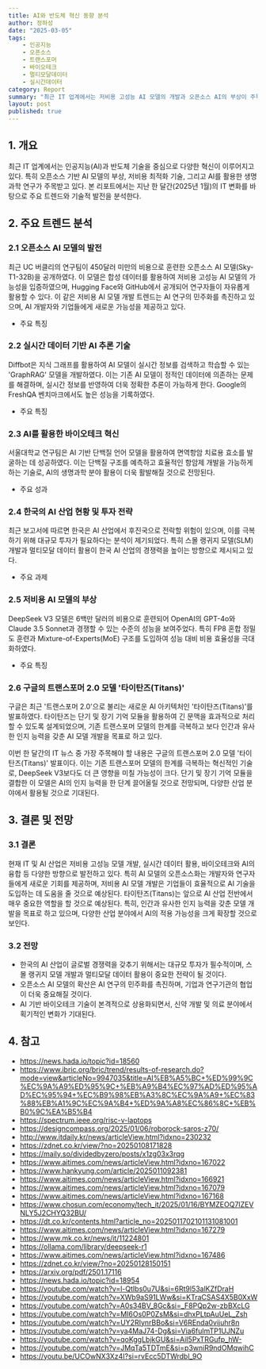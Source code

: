 ```yaml
---
title: AI와 반도체 혁신 동향 분석
author: 정하성
date: "2025-03-05"
tags:
    - 인공지능
    - 오픈소스
    - 트랜스포머
    - 바이오테크
    - 멀티모달데이터
    - 실시간데이터
category: Report
summary: "최근 IT 업계에서는 저비용 고성능 AI 모델의 개발과 오픈소스 AI의 부상이 주목받고 있습니다. 특히, UC 버클리가 공개한 저비용의 오픈소스 AI 모델은 AI 연구의 민주화를 촉진하고 있습니다.  \n또한, AI 기반 바이오테크 혁신의 사례로 서울대학교의 연구는 AI가 생명과학 분야에 큰 변화를 불러올 가능성을 보여줍니다.\n\n더욱이, 구글의 타이탄즈(Titans)와 같은 새로운 AI 기술들이 기존의 한계를 극복하며 다양한 산업에 적용될 것으로 보입니다. 이러한 기술적 진보는 한국의 AI 산업에도 시사점을 줄 수 있을까요?  \n\n자세한 내용을 보고 싶으면 아래 링크를 통해 확인해주세요.  \n[관련 기사 링크](https://news.hada.io/topic?id=18560)"
layout: post
published: true
---
```


## 1. 개요

최근 IT 업계에서는 인공지능(AI)과 반도체 기술을 중심으로 다양한 혁신이 이루어지고 있다. 특히 오픈소스 기반 AI 모델의 부상, 저비용 최적화 기술, 그리고 AI를 활용한 생명과학 연구가 주목받고 있다. 본 리포트에서는 지난 한 달간(2025년 1월)의 IT 변화를 바탕으로 주요 트렌드와 기술적 발전을 분석한다.

## 2. 주요 트렌드 분석

### 2.1 오픈소스 AI 모델의 발전

최근 UC 버클리의 연구팀이 450달러 미만의 비용으로 훈련한 오픈소스 AI 모델(Sky-T1-32B)을 공개하였다. 이 모델은 합성 데이터를 활용하여 저비용 고성능 AI 모델의 가능성을 입증하였으며, Hugging Face와 GitHub에서 공개되어 연구자들이 자유롭게 활용할 수 있다. 이 같은 저비용 AI 모델 개발 트렌드는 AI 연구의 민주화를 촉진하고 있으며, AI 개발자와 기업들에게 새로운 가능성을 제공하고 있다.

- 주요 특징
### 2.2 실시간 데이터 기반 AI 추론 기술

Diffbot은 지식 그래프를 활용하여 AI 모델이 실시간 정보를 검색하고 학습할 수 있는 'GraphRAG' 모델을 개발하였다. 이는 기존 AI 모델이 정적인 데이터에 의존하는 문제를 해결하며, 실시간 정보를 반영하여 더욱 정확한 추론이 가능하게 한다. Google의 FreshQA 벤치마크에서도 높은 성능을 기록하였다.

- 주요 특징
### 2.3 AI를 활용한 바이오테크 혁신

서울대학교 연구팀은 AI 기반 단백질 언어 모델을 활용하여 면역항암 치료용 효소를 발굴하는 데 성공하였다. 이는 단백질 구조를 예측하고 효율적인 항암제 개발을 가능하게 하는 기술로, AI의 생명과학 분야 활용이 더욱 활발해질 것으로 전망된다.

- 주요 성과
### 2.4 한국의 AI 산업 현황 및 투자 전략

최근 보고서에 따르면 한국은 AI 산업에서 후진국으로 전락할 위험이 있으며, 이를 극복하기 위해 대규모 투자가 필요하다는 분석이 제기되었다. 특히 스몰 랭귀지 모델(SLM) 개발과 멀티모달 데이터 활용이 한국 AI 산업의 경쟁력을 높이는 방향으로 제시되고 있다.

- 주요 과제
### 2.5 저비용 AI 모델의 부상

DeepSeek V3 모델은 6백만 달러의 비용으로 훈련되어 OpenAI의 GPT-4o와 Claude 3.5 Sonnet과 경쟁할 수 있는 수준의 성능을 보여주었다. 특히 FP8 혼합 정밀도 훈련과 Mixture-of-Experts(MoE) 구조를 도입하여 성능 대비 비용 효율성을 극대화하였다.

- 주요 특징
### 2.6 구글의 트랜스포머 2.0 모델 '타이탄즈(Titans)'

구글은 최근 '트랜스포머 2.0'으로 불리는 새로운 AI 아키텍처인 '타이탄즈(Titans)'를 발표하였다. 타이탄즈는 단기 및 장기 기억 모듈을 활용하여 긴 문맥을 효과적으로 처리할 수 있도록 설계되었으며, 기존 트랜스포머 모델의 한계를 극복하고 보다 인간과 유사한 인지 능력을 갖춘 AI 모델 개발을 목표로 하고 있다.

이번 한 달간의 IT 뉴스 중 가장 주목해야 할 내용은 구글의 트랜스포머 2.0 모델 '타이탄즈(Titans)' 발표이다. 이는 기존 트랜스포머 모델의 한계를 극복하는 혁신적인 기술로, DeepSeek V3보다도 더 큰 영향을 미칠 가능성이 크다. 단기 및 장기 기억 모듈을 결합한 이 모델은 AI의 인지 능력을 한 단계 끌어올릴 것으로 전망되며, 다양한 산업 분야에서 활용될 것으로 기대된다.

## 3. 결론 및 전망

### 3.1 결론

현재 IT 및 AI 산업은 저비용 고성능 모델 개발, 실시간 데이터 활용, 바이오테크와 AI의 융합 등 다양한 방향으로 발전하고 있다. 특히 AI 모델의 오픈소스화는 개발자와 연구자들에게 새로운 기회를 제공하며, 저비용 AI 모델 개발은 기업들이 효율적으로 AI 기술을 도입하는 데 도움을 줄 것으로 예상된다. 타이탄즈(Titans)는 앞으로 AI 산업 전반에서 매우 중요한 역할을 할 것으로 예상된다. 특히, 인간과 유사한 인지 능력을 갖춘 모델 개발을 목표로 하고 있으며, 다양한 산업 분야에서 AI의 적용 가능성을 크게 확장할 것으로 보인다.

### 3.2 전망

- 한국의 AI 산업이 글로벌 경쟁력을 갖추기 위해서는 대규모 투자가 필수적이며, 스몰 랭귀지 모델 개발과 멀티모달 데이터 활용이 중요한 전략이 될 것이다.
- 오픈소스 AI 모델의 확산은 AI 연구의 민주화를 촉진하며, 기업과 연구기관의 협업이 더욱 중요해질 것이다.
- AI 기반 바이오테크 기술이 본격적으로 상용화되면서, 신약 개발 및 의료 분야에서 획기적인 변화가 기대된다.
## 4. 참고

- https://news.hada.io/topic?id=18560
- https://www.ibric.org/bric/trend/results-of-research.do?mode=view&articleNo=9947035&title=AI%EB%A5%BC+%ED%99%9C%EC%9A%A9%ED%95%9C+%EB%A9%B4%EC%97%AD%ED%95%AD%EC%95%94+%EC%B9%98%EB%A3%8C%EC%9A%A9+%EC%83%88%EB%A1%9C%EC%9A%B4+%ED%9A%A8%EC%86%8C+%EB%B0%9C%EA%B5%B4
- https://spectrum.ieee.org/risc-v-laptops
- https://designcompass.org/2025/01/06/roborock-saros-z70/
- http://www.itdaily.kr/news/articleView.html?idxno=230232
- https://zdnet.co.kr/view/?no=20250108171828
- https://maily.so/dividedbyzero/posts/x1zg03x3rqg
- https://www.aitimes.com/news/articleView.html?idxno=167022
- https://www.hankyung.com/article/2025011092381
- https://www.aitimes.com/news/articleView.html?idxno=166921
- https://www.aitimes.com/news/articleView.html?idxno=167079
- https://www.aitimes.com/news/articleView.html?idxno=167168
- https://www.chosun.com/economy/tech_it/2025/01/16/BYMZEOQ7IZEVNLY5J2CHYQ32BU/
- https://dt.co.kr/contents.html?article_no=2025011702101131081001
- https://www.aitimes.com/news/articleView.html?idxno=167279
- https://www.mk.co.kr/news/it/11224801
- https://ollama.com/library/deepseek-r1
- https://www.aitimes.com/news/articleView.html?idxno=167486
- https://zdnet.co.kr/view/?no=20250128150151
- https://arxiv.org/pdf/2501.17116
- https://news.hada.io/topic?id=18954
- https://youtube.com/watch?v=l-QtIbs0u7U&si=6Rt9l53alKZfDraH
- https://youtube.com/watch?v=XWb9aS91LWw&si=KTraCSAS4X5B0XxW
- https://youtube.com/watch?v=A0s34BV_8Gc&si=_F8PQp2w-zbBXcLG
- https://youtube.com/watch?v=MI6Os0P0ZsM&si=dhxPLtpAuUeL_Zsh
- https://youtube.com/watch?v=UY2RIynrBBo&si=V6REnda0vijuhr8n
- https://youtube.com/watch?v=ya4MaJ74-Dg&si=Via6fulmTP1UJNZu
- https://youtube.com/watch?v=qoKggLbjkGU&si=AiI5PxTRGufp_hW-
- https://youtube.com/watch?v=JMqTa5TDTmE&si=p3wniR9ndOMqwihC
- https://youtu.be/UCOwNX3Xz4I?si=rvEcc5DTWrdbl_9O


